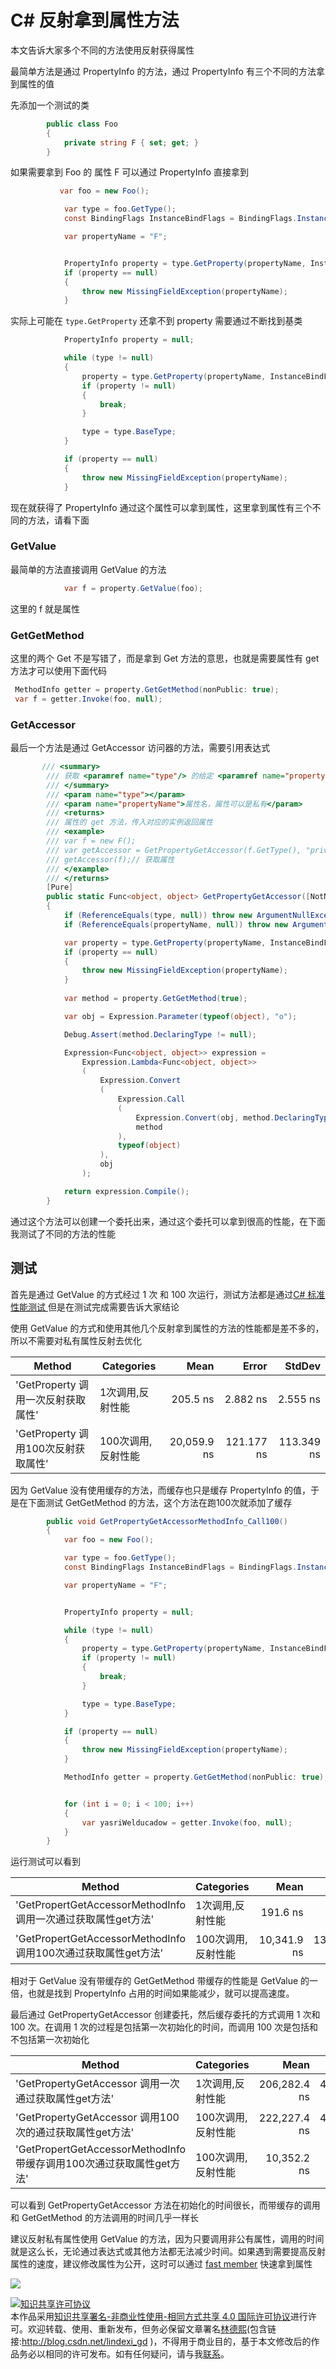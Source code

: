 
# C# 反射拿到属性方法

本文告诉大家多个不同的方法使用反射获得属性

<!--more-->


<!-- csdn -->

最简单方法是通过 PropertyInfo 的方法，通过 PropertyInfo 有三个不同的方法拿到属性的值

先添加一个测试的类

```csharp
        public class Foo
        {
            private string F { set; get; }
        }
```

如果需要拿到 Foo 的 属性 F 可以通过 PropertyInfo 直接拿到

```csharp
           var foo = new Foo();

            var type = foo.GetType();
            const BindingFlags InstanceBindFlags = BindingFlags.Instance | BindingFlags.Public | BindingFlags.NonPublic;

            var propertyName = "F";


            PropertyInfo property = type.GetProperty(propertyName, InstanceBindFlags);
            if (property == null)
            {
                throw new MissingFieldException(propertyName);
            }
```

实际上可能在 `type.GetProperty` 还拿不到 property 需要通过不断找到基类

```csharp
            PropertyInfo property = null;

            while (type != null)
            {
                property = type.GetProperty(propertyName, InstanceBindFlags);
                if (property != null)
                {
                    break;
                }

                type = type.BaseType;
            }

            if (property == null)
            {
                throw new MissingFieldException(propertyName);
            }
```

现在就获得了 PropertyInfo 通过这个属性可以拿到属性，这里拿到属性有三个不同的方法，请看下面

### GetValue

最简单的方法直接调用 GetValue 的方法

```csharp
            var f = property.GetValue(foo);

```

这里的 f 就是属性

### GetGetMethod

这里的两个 Get 不是写错了，而是拿到 Get 方法的意思，也就是需要属性有 get 方法才可以使用下面代码

```csharp
 MethodInfo getter = property.GetGetMethod(nonPublic: true);
 var f = getter.Invoke(foo, null);
```

### GetAccessor

最后一个方法是通过 GetAccessor 访问器的方法，需要引用表达式

```csharp
       /// <summary>
        /// 获取 <paramref name="type"/> 的给定 <paramref name="propertyName"/> 属性的获取方法
        /// </summary>
        /// <param name="type"></param>
        /// <param name="propertyName">属性名，属性可以是私有</param>
        /// <returns>
        /// 属性的 get 方法，传入对应的实例返回属性
        /// <example>
        /// var f = new F();
        /// var getAccessor = GetPropertyGetAccessor(f.GetType(), "privateProperty");
        /// getAccessor(f);// 获取属性
        /// </example>
        /// </returns>
        [Pure]
        public static Func<object, object> GetPropertyGetAccessor([NotNull] Type type, [NotNull] string propertyName)
        {
            if (ReferenceEquals(type, null)) throw new ArgumentNullException(nameof(type));
            if (ReferenceEquals(propertyName, null)) throw new ArgumentNullException(nameof(propertyName));

            var property = type.GetProperty(propertyName, InstanceBindFlags);
            if (property == null)
            {
                throw new MissingFieldException(propertyName);
            }
         
            var method = property.GetGetMethod(true);

            var obj = Expression.Parameter(typeof(object), "o");

            Debug.Assert(method.DeclaringType != null);

            Expression<Func<object, object>> expression =
                Expression.Lambda<Func<object, object>>
                (
                    Expression.Convert
                    (
                        Expression.Call
                        (
                            Expression.Convert(obj, method.DeclaringType),
                            method
                        ),
                        typeof(object)
                    ),
                    obj
                );

            return expression.Compile();
        }
```

通过这个方法可以创建一个委托出来，通过这个委托可以拿到很高的性能，在下面我测试了不同的方法的性能

## 测试

首先是通过 GetValue 的方式经过 1 次 和 100 次运行，测试方法都是通过[C# 标准性能测试 ](https://blog.csdn.net/lindexi_gd/article/details/80733217 ) 但是在测试完成需要告诉大家结论

使用 GetValue 的方式和使用其他几个反射拿到属性的方法的性能都是差不多的，所以不需要对私有属性反射去优化

|                                              Method |  Categories |         Mean |        Error |       StdDev |
|---------------------------------------------------- |------------ |-------------:|-------------:|-------------:|
|                            &#39;GetProperty 调用一次反射获取属性&#39; |   1次调用,反射性能 |     205.5 ns |     2.882 ns |     2.555 ns |
|                          &#39;GetProperty 调用100次反射获取属性&#39; | 100次调用,反射性能 |  20,059.9 ns |   121.177 ns |   113.349 ns |

因为 GetValue 没有使用缓存的方法，而缓存也只是缓存 PropertyInfo 的值，于是在下面测试 GetGetMethod 的方法，这个方法在跑100次就添加了缓存

```csharp
        public void GetPropertyGetAccessorMethodInfo_Call100()
        {
            var foo = new Foo();

            var type = foo.GetType();
            const BindingFlags InstanceBindFlags = BindingFlags.Instance | BindingFlags.Public | BindingFlags.NonPublic;

            var propertyName = "F";


            PropertyInfo property = null;

            while (type != null)
            {
                property = type.GetProperty(propertyName, InstanceBindFlags);
                if (property != null)
                {
                    break;
                }

                type = type.BaseType;
            }

            if (property == null)
            {
                throw new MissingFieldException(propertyName);
            }

            MethodInfo getter = property.GetGetMethod(nonPublic: true);


            for (int i = 0; i < 100; i++)
            {
                var yasriWelducadow = getter.Invoke(foo, null);
            }
        }
```

运行测试可以看到

|                                              Method |  Categories |         Mean |         Error |        StdDev |
|---------------------------------------------------- |------------ |-------------:|--------------:|--------------:|
|   &#39;GetPropertGetAccessorMethodInfo 调用一次通过获取属性get方法&#39; |   1次调用,反射性能 |     191.6 ns |     0.7641 ns |     0.6774 ns |
| &#39;GetPropertGetAccessorMethodInfo 调用100次通过获取属性get方法&#39; | 100次调用,反射性能 |  10,341.9 ns |   134.9177 ns |   126.2021 ns |

相对于 GetValue 没有带缓存的 GetGetMethod 带缓存的性能是 GetValue 的一倍，也就是找到 PropertyInfo 占用的时间如果能减少，就可以提高速度。

最后通过 GetPropertyGetAccessor 创建委托，然后缓存委托的方式调用 1 次和 100 次。在调用 1 次的过程是包括第一次初始化的时间，而调用 100 次是包括和不包括第一次初始化

|                                                 Method |  Categories |         Mean |        Error |       StdDev |
|------------------------------------------------------- |------------ |-------------:|-------------:|-------------:|
|               &#39;GetPropertyGetAccessor 调用一次通过获取属性get方法&#39; |   1次调用,反射性能 | 206,282.4 ns | 4,051.754 ns | 5,939.008 ns |
|         &#39;GetPropertyGetAccessor 调用100次的通过获取属性get方法&#39; | 100次调用,反射性能 | 222,227.4 ns | 4,354.600 ns | 6,906.857 ns |
| &#39;GetPropertGetAccessorMethodInfo 带缓存调用100次通过获取属性get方法&#39; | 100次调用,反射性能 |  10,352.2 ns |   141.629 ns |   132.480 ns |

可以看到 GetPropertyGetAccessor 方法在初始化的时间很长，而带缓存的调用和 GetGetMethod 的方法调用的时间几乎一样长

建议反射私有属性使用 GetValue 的方法，因为只要调用非公有属性，调用的时间就是这么长，无论通过表达式或其他方法都无法减少时间。如果遇到需要提高反射属性的速度，建议修改属性为公开，这时可以通过 [fast member](https://github.com/mgravell/fast-member/ ) 快速拿到属性

<!-- 奥利奥\TIM图片20180824091733.jpg -->

![](https://i.loli.net/2018/08/24/5b7f5ce6d452c.jpg)





<a rel="license" href="http://creativecommons.org/licenses/by-nc-sa/4.0/"><img alt="知识共享许可协议" style="border-width:0" src="https://licensebuttons.net/l/by-nc-sa/4.0/88x31.png" /></a><br />本作品采用<a rel="license" href="http://creativecommons.org/licenses/by-nc-sa/4.0/">知识共享署名-非商业性使用-相同方式共享 4.0 国际许可协议</a>进行许可。欢迎转载、使用、重新发布，但务必保留文章署名[林德熙](http://blog.csdn.net/lindexi_gd)(包含链接:http://blog.csdn.net/lindexi_gd )，不得用于商业目的，基于本文修改后的作品务必以相同的许可发布。如有任何疑问，请与我[联系](mailto:lindexi_gd@163.com)。